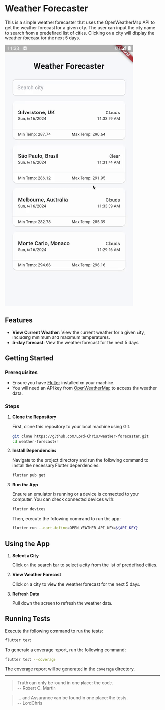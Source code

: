 # Weather Forecaster

This is a simple weather forecaster that uses the OpenWeatherMap API to get the weather forecast for a given city. The user can input the city name to search from a predefined list of cities. Clicking on a city will display the weather forecast for the next 5 days.

![Weather Forecaster](videos/Weather%20Forecaster.gif)

## Features

- **View Current Weather**: View the current weather for a given city, including minimum and maximum temperatures.
- **5-day forecast**: View the weather forecast for the next 5 days.

## Getting Started

### Prerequisites

- Ensure you have [Flutter](https://flutter.dev/docs/get-started/install) installed on your machine.
- You will need an API key from [OpenWeatherMap](https://openweathermap.org/api) to access the weather data.

### Steps

1. **Clone the Repository**

   First, clone this repository to your local machine using Git.

   ```bash
   git clone https://github.com/Lord-Chris/weather-forecaster.git
   cd weather-forecaster
   ```

2. **Install Dependencies**

   Navigate to the project directory and run the following command to install the necessary Flutter dependencies:

   ```bash
   flutter pub get
   ```

3. **Run the App**

   Ensure an emulator is running or a device is connected to your computer. You can check connected devices with:

   ```bash
   flutter devices
   ```

   Then, execute the following command to run the app:

   ```bash
   flutter run --dart-define=OPEN_WEATHER_API_KEY=${API_KEY} 
   ```

## Using the App

1. **Select a City**

   Click on the search bar to select a city from the list of predefined cities.

2. **View Weather Forecast**

   Click on a city to view the weather forecast for the next 5 days.

3. **Refresh Data**
   
   Pull down the screen to refresh the weather data.


## Running Tests

Execute the following command to run the tests:

```bash
flutter test

```

To generate a coverage report, run the following command:

```bash
flutter test --coverage
```

The coverage report will be generated in the `coverage` directory.

---
> Truth can only be found in one place: the code. <br/>
> -- Robert C. Martin

> ... and Assurance can be found in one place: the tests.<br>
> -- LordChris